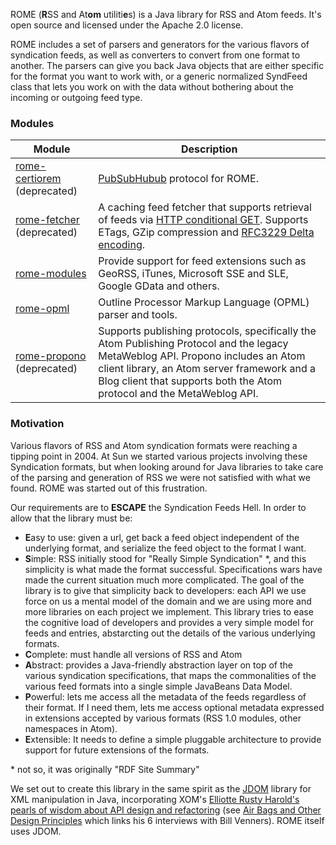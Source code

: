 ROME (**R**SS and At**om** utiliti**e**s) is a Java library for RSS and Atom 
feeds. It's open source and licensed under the Apache 2.0 license.

ROME includes a set of parsers and generators for the various flavors of 
syndication feeds, as well as converters to convert from one format to another. 
The parsers can give you back Java objects that are either specific for the 
format you want to work with, or a generic normalized SyndFeed class that lets 
you work on with the data without bothering about the incoming or outgoing feed 
type.

### Modules

| Module | Description |
| --- | --- |
| [rome-certiorem](rome-certiorem/index.html) (deprecated) | [PubSubHubub](https://en.wikipedia.org/wiki/WebSub) protocol for ROME. |
| [rome-fetcher](rome-fetcher/index.html) (deprecated) |A caching feed fetcher that supports retrieval of feeds via [HTTP conditional GET](http://fishbowl.pastiche.org/2002/10/21/http_conditional_get_for_rss_hackers). Supports ETags, GZip compression and [RFC3229 Delta encoding](https://en.wikipedia.org/wiki/Delta_encoding#Delta_encoding_in_HTTP). |
| [rome-modules](rome-modules/index.html) | Provide support for feed extensions such as GeoRSS, iTunes, Microsoft SSE and SLE, Google GData and others. |
| [rome-opml](rome-opml/index.html) | Outline Processor Markup Language (OPML) parser and tools. |
| [rome-propono](rome-propono/index.html) (deprecated) | Supports publishing protocols, specifically the Atom Publishing Protocol and the legacy MetaWeblog API. Propono includes an Atom client library, an Atom server framework and a Blog client that supports both the Atom protocol and the MetaWeblog API. |

### Motivation

Various flavors of RSS and Atom syndication formats were reaching a tipping 
point in 2004. At Sun we started various projects involving these Syndication 
formats, but when looking around for Java libraries to take care of the parsing
and generation of RSS we were not satisfied with what we found. ROME was started
out of this frustration.

Our requirements are to **ESCAPE** the Syndication Feeds Hell. In order to allow
that the library must be:

-   **E**asy to use: given a url, get back a feed object independent of
    the underlying format, and serialize the feed object to the format I
    want.
-   **S**imple: RSS initially stood for "Really Simple Syndication" *,
    and this simplicity is what made the format successful.
    Specifications wars have made the current situation much more
    complicated. The goal of the library is to give that simplicity back
    to developers: each API we use force on us a mental model of the
    domain and we are using more and more libraries on each project we
    implement. This library tries to ease the cognitive load of
    developers and provides a very simple model for feeds and entries,
    abstarcting out the details of the various underlying formats.
-   **C**omplete: must handle all versions of RSS and Atom
-   **A**bstract: provides a Java-friendly abstraction layer on top of
    the various syndication specifications, that maps the commonalities
    of the various feed formats into a single simple JavaBeans Data
    Model.
-   **P**owerful: lets me access all the metadata of the feeds
    regardless of their format. If I need them, lets me access optional
    metadata expressed in extensions accepted by various formats (RSS
    1.0 modules, other namespaces in Atom).
-   **E**xtensible: It needs to define a simple pluggable architecture
    to provide support for future extensions of the formats.

\* not so, it was originally \"RDF Site Summary\"

We set out to create this library in the same spirit as the
[JDOM](http://www.jdom.org/mission/index.html) library for XML manipulation in 
Java, incorporating XOM\'s 
[Elliotte Rusty Harold\'s pearls of wisdom about API design and refactoring](http://www.artima.com/intv/jdom.html) 
(see [Air Bags and Other Design Principles](http://www.artima.com/intv/airbags.html) which links his 6 interviews with Bill Venners). 
ROME itself uses JDOM.

